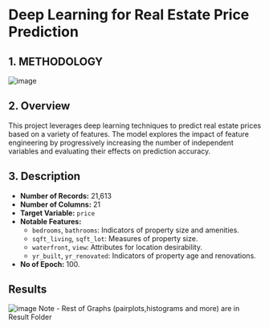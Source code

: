 # Deep Learning for Real Estate Price Prediction

## **1. METHODOLOGY**
![image](https://github.com/user-attachments/assets/89b982e2-0c1f-4843-862d-8ea186bc8bb8)

## **2. Overview**
This project leverages deep learning techniques to predict real estate prices based on a variety of features. The model explores the impact of feature engineering by progressively increasing the number of independent variables and evaluating their effects on prediction accuracy.

## **3. Description**
- **Number of Records:** 21,613
- **Number of Columns:** 21
- **Target Variable:** `price`
- **Notable Features:**
  - `bedrooms`, `bathrooms`: Indicators of property size and amenities.
  - `sqft_living`, `sqft_lot`: Measures of property size.
  - `waterfront`, `view`: Attributes for location desirability.
  - `yr_built`, `yr_renovated`: Indicators of property age and renovations.
- **No of Epoch:** 100.

## **Results**
![image](https://github.com/user-attachments/assets/e392a570-a77d-4fbb-a458-d3d9e273c225)
Note - Rest of Graphs (pairplots,histograms and more) are in Result Folder
